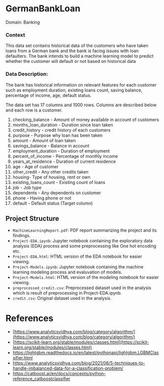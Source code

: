 # GermanBankLoan

Domain: Banking

### Context
This data set contains historical data of the customers who have taken loans from a German bank and the bank is facing issues with loan defaulters. The bank intends to build a machine learning model to predict whether the customer will default or not based on historical data

### Data Description: 
The bank has historical information on relevant features for each customer such as employment duration, existing loans count, saving balance, percentage of income, age, default status. 

The data set has 17 columns and 1000 rows. Columns are described below and each row is a customer. 

1. checking_balance - Amount of money available in account of customers
2. months_loan_duration - Duration since loan taken
3. credit_history - credit history of each customers
4. purpose - Purpose why loan has been taken
5. amount - Amount of loan taken
6. savings_balance - Balance in account
7. employment_duration - Duration of employment
8. percent_of_income - Percentage of monthly income
9. years_at_residence - Duration of current residence
10. age - Age of customer
11. other_credit - Any other credits taken
12. housing- Type of housing, rent or own
13. existing_loans_count - Existing count of loans
14. job - Job type
15. dependents - Any dependents on customer
16. phone - Having phone or not
17. default - Default status (Target column)

## Project Structure

- `MachineLearningReport.pdf`: PDF report summarizing the project and its findings.
- `Project-EDA.ipynb`: Jupyter notebook containing the exploratory data analysis (EDA) process and some preprocessing like One hot encoding etc.
- `Project-EDA.html`: HTML version of the EDA notebook for easier viewing.
- `Project-Models.ipynb`: Jupyter notebook containing the machine learning modeling process and evaluvation of models.
- `Project-Models.html`: HTML version of the modeling notebook for easier viewing.
- `preprocessed_credit.csv`: Preprocessed dataset used in the analysis which is result of preprocessing in Project-EDA.ipynb.
- `credit.csv`: Original dataset used in the analysis.

# References
 - [https://www.analyticsvidhya.com/blog/category/algorithm/](https://www.analyticsvidhya.com/blog/category/algorithm/)
 - [https://scikit-learn.org/stable/modules/classes.html](https://scikit-learn.org/stable/modules/classes.html)
 - https://lightgbm.readthedocs.io/en/latest/pythonapi/lightgbm.LGBMClassifier.html
 - https://www.analyticsvidhya.com/blog/2021/06/5-techniques-to-handle-imbalanced-data-for-a-classification-problem/
 - https://catboost.ai/en/docs/concepts/python-reference_catboostclassifier
